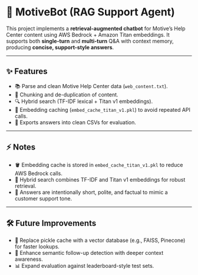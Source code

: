 # 🤖 MotiveBot (RAG Support Agent)

This project implements a **retrieval-augmented chatbot** for Motive’s Help Center content using AWS Bedrock + Amazon Titan embeddings. It supports both **single-turn** and **multi-turn** Q&A with context memory, producing **concise, support-style answers**.

---

## ✨ Features

- 📚 Parse and clean Motive Help Center data (`web_content.txt`).
- 🧩 Chunking and de-duplication of content.
- 🔍 Hybrid search (TF-IDF lexical + Titan v1 embeddings).
- 💾 Embedding caching (`embed_cache_titan_v1.pkl`) to avoid repeated API calls.
- 📝 Exports answers into clean CSVs for evaluation.

---

## ⚡ Notes

- 🪣 Embedding cache is stored in `embed_cache_titan_v1.pkl` to reduce AWS Bedrock calls.
- 🧠 Hybrid search combines TF-IDF and Titan v1 embeddings for robust retrieval.
- 🤝 Answers are intentionally short, polite, and factual to mimic a customer support tone.

---

## 🛠 Future Improvements

- 🚀 Replace pickle cache with a vector database (e.g., FAISS, Pinecone) for faster lookups.
- 📝 Enhance semantic follow-up detection with deeper context awareness.
- 📊 Expand evaluation against leaderboard-style test sets.
